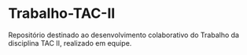 # Trabalho-TAC-II
Repositório destinado ao desenvolvimento colaborativo do Trabalho da disciplina TAC II, realizado em equipe.
